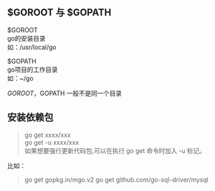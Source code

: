 
$GOROOT 与 $GOPATH  
-------------
$GOROOT  
go的安装目录  
如：/usr/local/go  
  
$GOPATH  
go项目的工作目录  
如：~/go  
  
$GOROOT，$GOPATH 一般不是同一个目录  



安装依赖包
------------
> go get xxxx/xxx  
> go get -u xxxx/xxx  
如果想要强行更新代码包,可以在执行 go get 命令时加入 -u 标记。
  
比如：  
> go get gopkg.in/mgo.v2
> go get github.com/go-sql-driver/mysql
  
  


